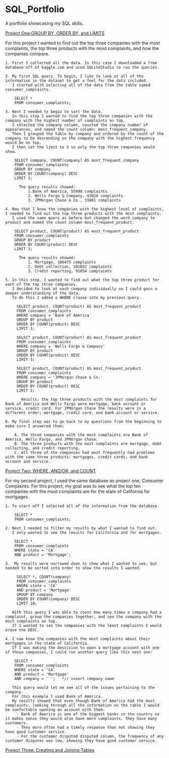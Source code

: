 # SQL_Portfolio
A portfolio showcasing my SQL skills.


[Project One:GROUP BY, ORDER BY, and LIMITS](https://github.com/Lorenasepp/Lorenasepp/blob/c99bf7c8eb438a18f1f3d4c94579a3020746c64c/SQL%20Portfolio)

  For this project I wanted to find out the top three companies with the most complaints, the top three products with the most complaints, and how the companies compare.
    
    1. First I collected all the data. In this case I downloaded a free database off of kaggle.com and used SQLiteStudio to run the queries.
    
    2. My first SQL query. To begin, I like to look at all of the information in the dataset to get a feel for the data included.
       I started with selecting all of the data from the table named consumer_complaints.
       
        SELECT *
        FROM consumer_complaints;

    3. Next I needed to begin to sort the data. 
       In this step I wanted to find the top three companies with the company with the highest number of complaints on top.
       I selected the company column, counted the company number of appearances, and named the count column: most_frequent_company. 
       Then I grouped the table by company and ordered by the count of the company to be descending so the company with the highest frequency would be on top.
       I then set the limit to 3 so only the top three companies would show. 
    
        SELECT company, COUNT(company) AS most_frequent_company
        FROM consumer_complaints
        GROUP BY company
        ORDER BY COUNT(company) DESC 
        LIMIT 3;

          The query results showed: 
              1.Bank of America, 55998 complaints
              2. Wells Fargo & Company, 42024 complaints
              3. JPMorgan Chase & Co., 33881 complaints

    4. Now that I know the companies with the highest level of complaints, I needed to find out the top three products with the most complaints.
       I used the same query as before but changed the word company to product and named the count column most_frequent_product. 

        SELECT product, COUNT(product) AS most_frequent_product
        FROM consumer_complaints
        GROUP BY product
        ORDER BY COUNT(product) DESC
        LIMIT 3; 

          The query results showed:
              1. Mortgage, 186475 complaints
              2. Debt collection, 101052 complaints
              3. Credit reporting, 91854 complaints

    5. In this step, I wanted to find out what the top three product for each of the top three companies. 
       I decided to look at each company individually so I could gain a deeper understanding of the data. 
       To do this I added a WHERE clause into my previous query.
        
         SELECT product, COUNT(product) AS most_frequent_product
         FROM consumer_complaints
         WHERE company = 'Bank of America'
         GROUP BY product
         ORDER BY COUNT(product) DESC
         LIMIT 3;

         SELECT product, COUNT(product) AS most_frequent_product
         FROM consumer_complaints
         WHERE company = 'Wells Fargo & Company'
         GROUP BY product
         ORDER BY COUNT(product) DESC
         LIMIT 3; 

         SELECT product, COUNT(product) AS most_frequent_product
         FROM consumer_complaints
         WHERE company = 'JPMorgan Chase & Co.'
         GROUP BY product
         ORDER BY COUNT(product) DESC
         LIMIT 3;

           Results: the top three products with the most complaints for Bank of America and Wells Fargo were mortgage, bank account or service, credit card. For JPMorgan Chase the results were in a different order; mortgage, credit card, and bank account or service.

    6. My final step was to go back to my questions from the beginning to make sure I answered them:

        A. The three companies with the most complaints are Bank of America, Wells Fargo, and JPMorgan Chase.
        B. The three products with the most complaints are mortgage, debt collecting, and credit reporting.
        C. All three of the companies had most frequently had problems with the same three products: mortgages, credit cards, and bank account and service.



[Project Two: WHERE, AND/OR, and COUNT](https://github.com/Lorenasepp/project2/blob/main/Portfolio%20project2)

For my second project, I used the same database as project one, Consumer Complaints.
For this project, my goal was to see what the top ten companies with the most complaints are for the state of California for mortgages.

    1. To start off I selected all of the information from the database. 
 
        SELECT *
        FROM consumer_complaints;

    2. Next I needed to filter my results by what I wanted to find out.
       I only wanted to see the results for California and for mortgages. 

        SELECT *
        FROM consumer_complaints
        WHERE state = 'CA'
        AND product = 'Mortgage';

    3.  My results were narrowed down to show what I wanted to see, but needed to be sorted into order to show the results I wanted. 

         SELECT *, COUNT(company)
         FROM consumer_complaints
         WHERE state = 'CA'
         AND product = 'Mortgage'
         GROUP BY company
         ORDER BY COUNT(company) DESC
         LIMIT 10;

       With this query I was able to count how many times a company had a complaint, group the companies together, and see the company with the most complaints on top.
       If I wanted to see the companies with the least complaints I would erase the DESC. 

    4. I now know the companies with the most complaints about their mortgages in the state of California. 
       If I was making the descision to open a mortgage account with one of those companies, I could run another query like this next one:

        SELECT *
        FROM consumer_complaints
        WHERE state = 'CA'
        AND product = 'Mortgage'
        AND company = ' ';   *// insert company name
 
       This query would let me see all of the issues pertaining to the company. 
       For this example I used Bank of America. 
       My results showed that even though Bank of America had the most complaints, looking through all the information on the table I would be comfortable opening an account with them. 
         - Bank of America is one of the biggest banks in the country so it makes sense they would also have more complaints. They have many customers.
         - They more often had a timely response than not showing they have good customer service. 
         - For the customer disputed disputed column, the frequency of any customer disputes was low, showing they have good customer service. 
         
         
[Project Three: Creating and Joining Tables](https://github.com/Lorenasepp/SQL_Portfolio/blob/main/Project%20Three) 

